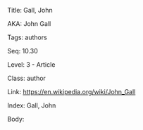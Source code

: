 Title: Gall, John 

AKA: John Gall 

Tags: authors 

Seq: 10.30 

Level: 3 - Article

Class: author 

Link: https://en.wikipedia.org/wiki/John_Gall  

Index: Gall, John 

Body:  

